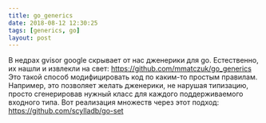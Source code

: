 ```yaml
---
title: go_generics
date: 2018-08-12 12:30:25
tags: [generics, go]
layout: post
---
```


В недрах gvisor google скрывает от нас дженерики для go. Естественно, их нашли и извлекли на свет:
<https://github.com/mmatczuk/go_generics>
Это такой способ модифицировать код по каким-то простым правилам. Например, это позволяет желать дженерики, не нарушая типизацию, просто сгенерировав нужный класс для каждого поддерживаемого входного типа. Вот реализация множеств через этот подход:
<https://github.com/scylladb/go-set>
